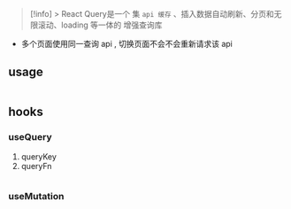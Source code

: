 > [!info] > React Query是一个 集 `api 缓存`  、插入数据自动刷新、分页和无限滚动、loading 等一体的 增强查询库

- 多个页面使用同一查询 api ,  切换页面不会不会重新请求该 api

## usage

```tsx

```

## hooks

### useQuery
1.  queryKey
2. queryFn


```tsx

```

### useMutation

```jsx
 
```